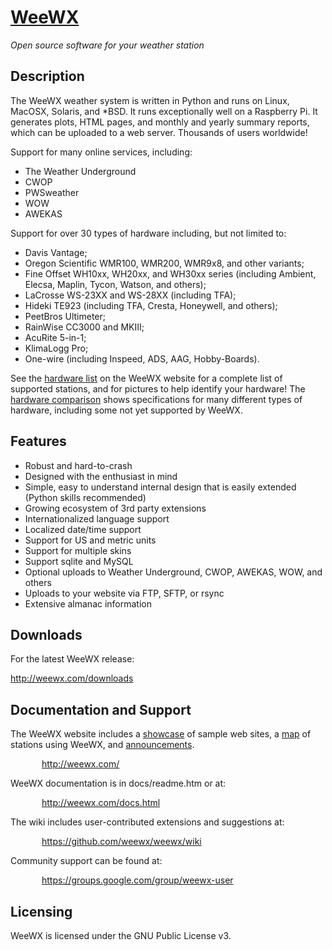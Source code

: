 <h1>
  <a href='http://www.weewx.com'>WeeWX</a>
</h1>
<p><i>Open source software for your weather station</i></p>

<h2>Description</h2>
<p>The WeeWX weather system is written in Python and runs on Linux, MacOSX,
  Solaris, and *BSD.  It runs exceptionally well on a Raspberry Pi.
  It generates plots, HTML pages, and monthly and
  yearly summary reports, which can be uploaded to a web server. Thousands of
  users worldwide!
</p>

<p>Support for many online services, including:</p>
<ul>
  <li>The Weather Underground</li>
  <li>CWOP</li>
  <li>PWSweather</li>
  <li>WOW</li>
  <li>AWEKAS</li>
</ul>

<p>Support for over 30 types of hardware including, but not limited to:</p>
<ul>
  <li>Davis Vantage;</li>
  <li>Oregon Scientific WMR100, WMR200, WMR9x8, and other variants;</li>
  <li>Fine Offset WH10xx, WH20xx, and WH30xx series (including Ambient,
    Elecsa, Maplin, Tycon, Watson, and others);</li>
  <li>LaCrosse WS-23XX and WS-28XX (including TFA);</li>
  <li>Hideki TE923 (including TFA, Cresta, Honeywell, and others);</li>
  <li>PeetBros Ultimeter;</li>
  <li>RainWise CC3000 and MKIII;</li>
  <li>AcuRite 5-in-1;</li>
  <li>KlimaLogg Pro;</li>
  <li>One-wire (including Inspeed, ADS, AAG, Hobby-Boards).</li>
</ul>

<p>
  See the <a href="http://www.weewx.com/hardware.html">hardware list</a> on the
  WeeWX website for a complete list of supported stations, and for pictures to
  help identify your hardware!  The <a href="http://www.weewx.com/hwcmp.html">hardware comparison</a> shows specifications for many different types of hardware, including some not yet supported by WeeWX.
</p>

<h2>Features</h2>
<ul>
  <li>Robust and hard-to-crash</li>
  <li>Designed with the enthusiast in mind</li>
  <li>Simple, easy to understand internal design that is easily extended
    (Python skills recommended)</li>
  <li>Growing ecosystem of 3rd party extensions</li>
  <li>Internationalized language support</li>
  <li>Localized date/time support</li>
  <li>Support for US and metric units</li>
  <li>Support for multiple skins</li>
  <li>Support sqlite and MySQL</li>
  <li>Optional uploads to Weather Underground, CWOP, AWEKAS, WOW, and others</li>
  <li>Uploads to your website via FTP, SFTP, or rsync</li>
  <li>Extensive almanac information</li>
</ul>

<h2>Downloads</h2>

<p>
For the latest WeeWX release:
</p>
<p>
<a href='http://weewx.com/downloads'>http://weewx.com/downloads</a>
</p>

<h2>Documentation and Support</h2>

<p>
  The WeeWX website includes a <a href="http://weewx.com/showcase.html">showcase</a> of sample web sites, a <a href="http://weewx.com/stations.html">map</a> of stations using WeeWX, and <a href="http://weewx.com/news.html">announcements</a>.
</p>
<p style='padding-left: 50px'>
  <a href="http://weewx.com/">http://weewx.com/</a>
</p>
<p>
  WeeWX documentation is in docs/readme.htm or at:
</p>
<p style='padding-left: 50px'>
  <a href="http://weewx.com/docs.html">http://weewx.com/docs.html</a>
</p>
<p>
  The wiki includes user-contributed extensions and suggestions at:
</p>
<p style='padding-left: 50px'>
  <a href="https://github.com/weewx/weewx/wiki">https://github.com/weewx/weewx/wiki</a>
</p>
<p>
  Community support can be found at:
<p style='padding-left: 50px;'>
  <a href="https://groups.google.com/group/weewx-user">https://groups.google.com/group/weewx-user</a>
</p>

<h2>Licensing</h2>

<p>WeeWX is licensed under the GNU Public License v3.</p>
